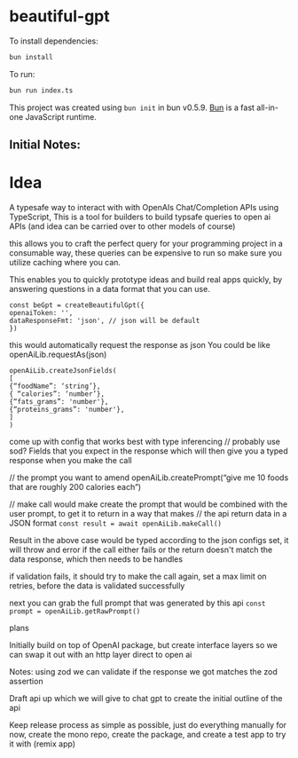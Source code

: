# beautiful-gpt

To install dependencies:

```bash
bun install
```

To run:

```bash
bun run index.ts
```

This project was created using `bun init` in bun v0.5.9. [Bun](https://bun.sh) is a fast all-in-one JavaScript runtime.

## Initial Notes:

# Idea

A typesafe way to interact with with OpenAIs Chat/Completion APIs using TypeScript,
This is a tool for builders to build typsafe queries to open ai APIs (and idea can be carried over to other models of course)

this allows you to craft the perfect query for your programming project in a consumable way, these queries can be expensive to run so make sure you utilize
caching where you can.

This enables you to quickly prototype ideas and build real apps quickly, by answering questions in a data format that you can use.

```
const beGpt = createBeautifulGpt({
openaiToken: '',
dataResponseFmt: 'json', // json will be default
})
```

this would automatically request the response as json
You could be like openAiLib.requestAs(json)

```
openAiLib.createJsonFields(
[
{“foodName”: ‘string’},
{ “calories”: ‘number’},
{“fats_grams”: 'number'},
{“proteins_grams”: 'number'},
]
)
```

come up with config that works best with type inferencing // probably use sod?
Fields that you expect in the response which will then give you a typed response when you make the call

// the prompt you want to amend
openAiLib.createPrompt(“give me 10 foods that are roughly 200 calories each”)

// make call would make create the prompt that would be combined with the user prompt, to get it to return in a way that makes
// the api return data in a JSON format
`const result = await openAiLib.makeCall()`

Result in the above case would be typed according to the json configs set, it will throw and error if the call either fails or the return doesn't match the data response, which then needs to be handles

if validation fails, it should try to make the call again, set a max limit on retries, before the data is validated successfully

next you can grab the full prompt that was generated by this api
`const prompt = openAiLib.getRawPrompt()`

plans

Initially build on top of OpenAI package, but create interface layers so we can swap it out with an http layer direct to open ai

Notes:
using zod we can validate if the response we got matches the zod assertion

Draft api up which we will give to chat gpt to create the initial outline of the api

Keep release process as simple as possible, just do everything manually for now, create the mono repo, create the package, and create a test app to try it with (remix app)
